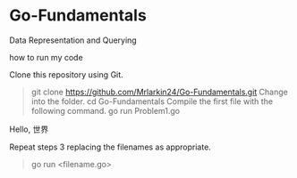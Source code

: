 # Go-Fundamentals
Data Representation and Querying

how to run my code

Clone this repository using Git.
> git clone https://github.com/Mrlarkin24/Go-Fundamentals.git
Change into the folder.
> cd Go-Fundamentals
Compile the first file with the following command.
> go run Problem1.go

Hello, 世界

Repeat steps 3 replacing the filenames as appropriate.
> go run <filename.go>
